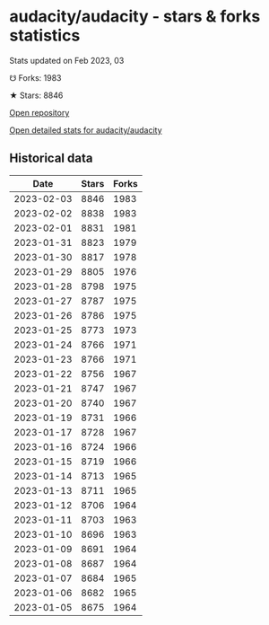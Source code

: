 # audacity/audacity - stars & forks statistics

Stats updated on Feb 2023, 03

☋ Forks: 1983

★ Stars: 8846

[Open repository](https://github.com/audacity/audacity)

[Open detailed stats for audacity/audacity](https://reviewgithub.com/rep/audacity/audacity)

## Historical data
| Date | Stars | Forks |
|------|-------|-------|
| 2023-02-03 | 8846 | 1983 | 
| 2023-02-02 | 8838 | 1983 | 
| 2023-02-01 | 8831 | 1981 | 
| 2023-01-31 | 8823 | 1979 | 
| 2023-01-30 | 8817 | 1978 | 
| 2023-01-29 | 8805 | 1976 | 
| 2023-01-28 | 8798 | 1975 | 
| 2023-01-27 | 8787 | 1975 | 
| 2023-01-26 | 8786 | 1975 | 
| 2023-01-25 | 8773 | 1973 | 
| 2023-01-24 | 8766 | 1971 | 
| 2023-01-23 | 8766 | 1971 | 
| 2023-01-22 | 8756 | 1967 | 
| 2023-01-21 | 8747 | 1967 | 
| 2023-01-20 | 8740 | 1967 | 
| 2023-01-19 | 8731 | 1966 | 
| 2023-01-17 | 8728 | 1967 | 
| 2023-01-16 | 8724 | 1966 | 
| 2023-01-15 | 8719 | 1966 | 
| 2023-01-14 | 8713 | 1965 | 
| 2023-01-13 | 8711 | 1965 | 
| 2023-01-12 | 8706 | 1964 | 
| 2023-01-11 | 8703 | 1963 | 
| 2023-01-10 | 8696 | 1963 | 
| 2023-01-09 | 8691 | 1964 | 
| 2023-01-08 | 8687 | 1964 | 
| 2023-01-07 | 8684 | 1965 | 
| 2023-01-06 | 8682 | 1965 | 
| 2023-01-05 | 8675 | 1964 | 


